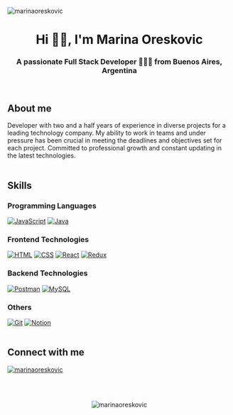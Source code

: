 
<p align="left"> <img src="https://komarev.com/ghpvc/?username=marinaoreskovic&label=Profile%20views&color=0e75b6&style=flat" alt="marinaoreskovic" /> </p>
<h1 align="center">Hi 👋🏻, I'm Marina Oreskovic</h1>
<h3 align="center">A passionate Full Stack Developer 👩🏼‍💻 from Buenos Aires, Argentina</h3>
<br/>
<h2>About me</h2>
Developer with two and a half years of experience in diverse projects for a leading technology company. My ability to work in teams and under pressure has been crucial in meeting the deadlines and objectives set for each project. Committed to professional growth and constant updating in the latest technologies.
<br/>
<br/>
<h2>Skills</h2>
<h3>Programming Languages</h3>
<a href="#"><img alt="JavaScript" src="https://img.shields.io/badge/JavaScript-F7DF1E.svg?logo=javascript&logoColor=black"></a>
<a href="#"><img alt="Java" src="https://custom-icon-badges.demolab.com/badge/Java-007396.svg?logo=java&logoColor=white"></a>
<h3>Frontend Technologies</h3>
<a href="#"><img alt="HTML" src="https://img.shields.io/badge/HTML-E34F26.svg?logo=html5&logoColor=white"></a>
<a href="#"><img alt="CSS" src="https://img.shields.io/badge/CSS-1572B6.svg?logo=css3&logoColor=white"></a>
<a href="#"><img alt="React" src="https://img.shields.io/badge/React-20232a.svg?logo=react&logoColor=%2361DAFB"></a>
<a href="#"><img alt="Redux" src="https://img.shields.io/badge/Redux-593d88.svg?logo=redux&logoColor=white"></a>
<a href="#"><img alt="" src=""></a>
<a href="#"><img alt="" src=""></a>
<h3>Backend Technologies</h3>
<a href="#"><img alt="Postman" src="https://img.shields.io/badge/Postman-FF6C37?logo=postman&logoColor=white"></a>
<a href="#"><img alt="MySQL" src="https://img.shields.io/badge/MySQL-00f.svg?logo=mysql&logoColor=white"></a>
<h3>Others</h3>
<a href="#"><img alt="Git" src="https://img.shields.io/badge/Git-F05033.svg?logo=git&logoColor=white"></a>
<a href="#"><img alt="Notion" src="https://img.shields.io/badge/Notion-010101.svg?logo=notion&logoColor=white"></a>
<br/>
<br/>
<h2>Connect with me</h2>
<p align="left">
<a href="https://linkedin.com/in/marinaoreskovic"><img alt="marinaoreskovic" src="https://img.shields.io/badge/LinkedIn-0077B5?style=for-the-badge&logo=linkedin&logoColor=white"  /></a>
</p>
<br/>
<br/>
<p align="center"><img src="https://github-readme-stats.vercel.app/api/top-langs?username=marinaoreskovic&show_icons=true&locale=en&layout=compact" alt="marinaoreskovic" /></p>

